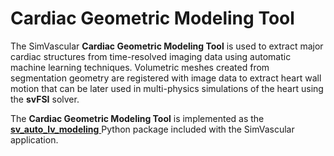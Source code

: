 # Cardiac Geometric Modeling Tool 

The SimVascular **Cardiac Geometric Modeling Tool** is used to extract major cardiac structures from time-resolved imaging data
using automatic machine learning techniques. Volumetric meshes created from segmentation geometry are registered with image
data to extract heart wall motion that can be later used in multi-physics simulations of the heart using the **svFSI** solver.

The **Cardiac Geometric Modeling Tool** is implemented as the 
<a href="https://github.com/SimVascular/SimVascular/tree/master/Python/site-packages/sv_auto_lv_modeling"> 
<b>sv\_auto\_lv\_modeling</b> </a> Python package included with the SimVascular
application.

